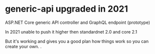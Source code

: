 # generic-api upgraded in 2021
ASP.NET Core generic API controller and GraphQL endpoint (prototype)

In 2021 unable to push it higher then standardnet 2.0 and core 2.1

But it's working and gives you a good plan how things work so you can create your own. . 
